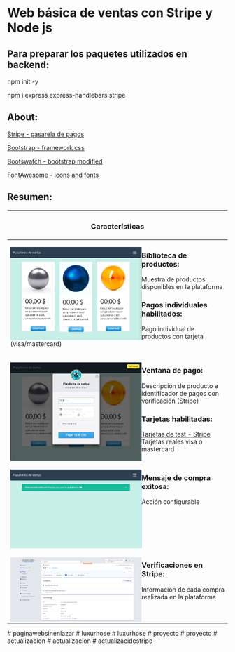 # Web básica de ventas con Stripe y Node js

## Para preparar los paquetes utilizados en backend:

npm init -y

npm i express express-handlebars stripe

## About:

[Stripe - pasarela de pagos](https://stripe.com/about)

[Bootstrap - framework css](https://getbootstrap.com)

[Bootswatch - bootstrap modified](https://bootswatch.com/flatly)

[FontAwesome - icons and fonts](https://fontawesome.com)

## Resumen:
<div align="center" width="100%">
<table width="100%">
	<thead>
    <tr >
      <th scope="col"><h3>Características</h3></th>
    </tr>
  </thead>
<tbody>
    <tr>
	    <td>
	    <p>
	    <img align="left" src="https://github.com/RicardoGuevara/Stripe-and-nodejs-universal-payments/blob/master/repo_images/pag_principal1.PNG" width="300" />  
	    <h3>Biblioteca de productos: </h3>
	    Muestra de productos disponibles en la plataforma
	    <h3>Pagos individuales habilitados: </h3>
	    Pago individual de productos con tarjeta (visa/mastercard)
	  </p>
	</td>
    </tr>
	<tr>
	<td>
		<p>
		    <img align="left" src="https://github.com/RicardoGuevara/Stripe-and-nodejs-universal-payments/blob/master/repo_images/ventana_pago_1.PNG" width="300" />  
		    <h3>Ventana de pago: </h3>
		    Descripción de producto e identificador de pagos con verificación (Stripe)
		    <h3>Tarjetas habilitadas: </h3>
			<a href="https://stripe.com/docs/testing">Tarjetas de test - Stripe</a>
			Tarjetas reales visa o mastercard
		  </p>
		  </td>
	</tr>
	<tr>
	<td>
		<p>
		    <img align="left" src="https://github.com/RicardoGuevara/Stripe-and-nodejs-universal-payments/blob/master/repo_images/succes1.PNG" width="300" />  
		    <h3>Mensaje de compra exitosa: </h3>
		    Acción configurable
		  </p>
	</td>
	</tr>
	<tr>
	<td>
		<p>
		    <img align="left" src="https://github.com/RicardoGuevara/Stripe-and-nodejs-universal-payments/blob/master/repo_images/pago_efectivo1.PNG" width="300" />  
		    <h3>Verificaciones en Stripe: </h3>
		    Información de cada compra realizada en la plataforma
		  </p>
	</td>
	</tr>	
</tbody>
</table>
</div>


#   p a g i n a w e b s i n e n l a z a r 
 
 #   l u x u r h o s e 
 
 #   l u x u r h o s e 
 
 #   p r o y e c t o 
 
 #   p r o y e c t o 
 
 #   a c t u a l i z a c i o n 
 
 #   a c t u a l i z a c i o n 
 
 #   a c t u a l i z a c i d e s t r i p e 
 
 
